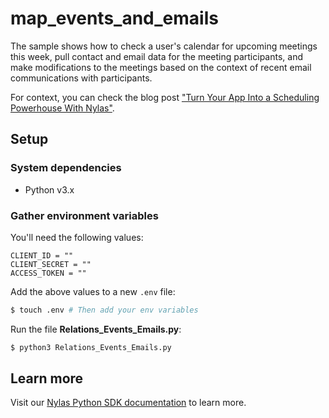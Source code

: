 # map_events_and_emails

The sample shows how to check a user's calendar for upcoming meetings this week, pull contact and email data for the meeting participants, and make modifications to the meetings based on the context of recent email communications with participants.

For context, you can check the blog post ["Turn Your App Into a Scheduling Powerhouse With Nylas"](https://www.nylas.com/blog/turn-your-app-into-scheduling-powerhouse-with-nylas/).

## Setup

### System dependencies

- Python v3.x

### Gather environment variables

You'll need the following values:

```text
CLIENT_ID = ""
CLIENT_SECRET = ""
ACCESS_TOKEN = ""
```

Add the above values to a new `.env` file:

```bash
$ touch .env # Then add your env variables
```

Run the file **Relations_Events_Emails.py**:

```bash
$ python3 Relations_Events_Emails.py
```

## Learn more

Visit our [Nylas Python SDK documentation](https://developer.nylas.com/docs/developer-tools/sdk/python-sdk/) to learn more.
